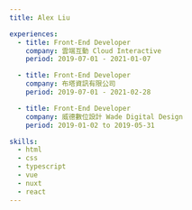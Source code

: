 ```yaml
---
title: Alex Liu

experiences:
  - title: Front-End Developer
    company: 雲端互動 Cloud Interactive
    period: 2019-07-01 - 2021-01-07

  - title: Front-End Developer
    company: 布塔資訊有限公司
    period: 2019-07-01 - 2021-02-28

  - title: Front-End Developer
    company: 威德數位設計 Wade Digital Design
    period: 2019-01-02 to 2019-05-31

skills:
  - html
  - css
  - typescript
  - vue
  - nuxt
  - react
---
```


